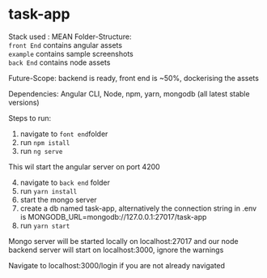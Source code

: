 # task-app
Stack used : MEAN
Folder-Structure: </br>
`front End` contains angular assets</br>
`example` contains sample screenshots</br>
`back End` contains node assets</br>


Future-Scope: backend is ready, front end is ~50%, dockerising the assets


Dependencies:
Angular CLI, Node, npm, yarn, mongodb (all latest stable versions)

Steps to run:
1. navigate to `font end`folder
2. run `npm istall`
3. run `ng serve`

This wil start the angular server on port 4200

4. navigate to  `back end` folder
5. run `yarn install`
6. start the mongo server
7. create a db named task-app, alternatively the connection string in .env is MONGODB_URL=mongodb://127.0.0.1:27017/task-app
8. run `yarn start`

Mongo server will be started locally on localhost:27017 and our node backend server will start on localhost:3000, ignore the warnings

Navigate to localhost:3000/login if you are not already navigated
